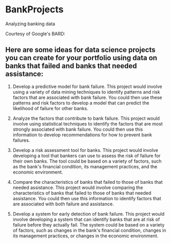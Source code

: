 # BankProjects
Analyzing banking data


Courtesy of Google's BARD:

## Here are some ideas for data science projects you can create for your portfolio using data on banks that failed and banks that needed assistance:

1. Develop a predictive model for bank failure. This project would involve using a variety of data mining techniques to identify patterns and risk factors that are associated with bank failure. You could then use these patterns and risk factors to develop a model that can predict the likelihood of failure for other banks.

2. Analyze the factors that contribute to bank failure. This project would involve using statistical techniques to identify the factors that are most strongly associated with bank failure. You could then use this information to develop recommendations for how to prevent bank failures.

3. Develop a risk assessment tool for banks. This project would involve developing a tool that bankers can use to assess the risk of failure for their own banks. The tool could be based on a variety of factors, such as the bank's financial condition, its management practices, and the economic environment.

4. Compare the characteristics of banks that failed to those of banks that needed assistance. This project would involve comparing the characteristics of banks that failed to those of banks that needed assistance. You could then use this information to identify factors that are associated with both failure and assistance.

5. Develop a system for early detection of bank failure. This project would involve developing a system that can identify banks that are at risk of failure before they actually fail. The system could be based on a variety of factors, such as changes in the bank's financial condition, changes in its management practices, or changes in the economic environment.
